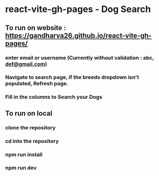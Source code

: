 # react-vite-gh-pages - Dog Search

## To run on website : https://gandharva26.github.io/react-vite-gh-pages/
### enter email or username (Currently without validation : abc, def@gmail.com)
### Navigate to search page, if the breeds dropdown isn't populated, Refresh page.
### Fill in the columns to Search your Dogs



## To run on local
### clone the repository
### cd into the repository
### npm run install
### npm run dev
